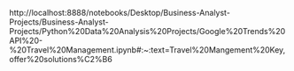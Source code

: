 http://localhost:8888/notebooks/Desktop/Business-Analyst-Projects/Business-Analyst-Projects/Python%20Data%20Analysis%20Projects/Google%20Trends%20API%20-%20Travel%20Management.ipynb#:~:text=Travel%20Mangement%20Key,offer%20solutions%C2%B6
